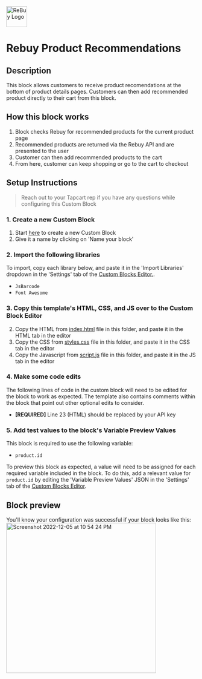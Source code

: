 <img height="55" alt="ReBuy Logo" src="[https://user-images.githubusercontent.com/15990327/205842139-40e906e6-7f41-47b8-8076-874e19e75445.png]">


# Rebuy Product Recommendations

## Description
This block allows customers to receive product recomendations at the bottom of product details pages. Customers can then add recommended product directly to their cart from this block.

## How this block works
1. Block checks Rebuy for recommended products for the current product page
2. Recommended products are returned via the Rebuy API and are presented to the user
3. Customer can then add recommended products to the cart 
4. From here, customer can keep shopping or go to the cart to checkout

## Setup Instructions
> Reach out to your Tapcart rep if you have any questions while configuring this Custom Block

### 1. Create a new Custom Block
1. Start [here](https://app.tapcart.com/custom-blocks) to create a new Custom Block
2. Give it a name by clicking on 'Name your block'

### 2. Import the following libraries
To import, copy each library below, and paste it in the 'Import Libraries' dropdown in the 'Settings' tab of the [Custom Blocks Editor.](https://app.tapcart.com/custom-blocks).

- `JsBarcode`
- `Font Awesome`

### 3. Copy this template's HTML, CSS, and JS over to the Custom Block Editor
2. Copy the HTML from [index.html](https://github.com/Tapcart-Templates/custom-block-templates/edit/main/Rebuy%20Product%20Recommendations/index.html) file in this folder, and paste it in the HTML tab in the editor
3. Copy the CSS from [styles.css](https://github.com/Tapcart-Templates/custom-block-templates/edit/main/Rebuy%20Product%20Recommendations/styles.css) file in this folder, and paste it in the CSS tab in the editor
4. Copy the Javascript from [script.js](https://github.com/Tapcart-Templates/custom-block-templates/edit/main/Rebuy%20Product%20Recommendations/scripts.js) file in this folder, and paste it in the JS tab in the editor

### 4. Make some code edits
The following lines of code in the custom block will need to be edited for the block to work as expected. The template also contains comments within the block that point out other optional edits to consider.

- **[REQUIRED]** Line 23 (HTML) should be replaced by your API key

### 5. Add test values to the block's Variable Preview Values
This block is required to use the following variable:
- `product.id`

To preview this block as expected, a value will need to be assigned for each required variable included in the block. To do this, add a relevant value for `product.id` by editing the 'Variable Preview Values' JSON in the 'Settings' tab of the [Custom Blocks Editor](https://ap.tapcart.com/custom-blocks).

## Block preview
You'll know your configuration was successful if your block looks like this:
<img width="397" alt="Screenshot 2022-12-05 at 10 54 24 PM" src="https://user-images.githubusercontent.com/15990327/205842139-40e906e6-7f41-47b8-8076-874e19e75445.png">

